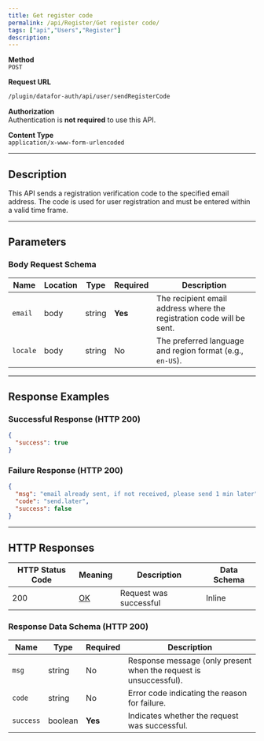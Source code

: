 ```yaml
---
title: Get register code
permalink: /api/Register/Get register code/
tags: ["api","Users","Register"]
description: 
---
```


**Method**  
`POST`

**Request URL**
```html
/plugin/datafor-auth/api/user/sendRegisterCode
```

**Authorization**  
Authentication is **not required** to use this API.

**Content Type**  
`application/x-www-form-urlencoded`

---

## **Description**
This API sends a registration verification code to the specified email address. The code is used for user registration and must be entered within a valid time frame.

---

## **Parameters**

### **Body Request Schema**
| Name     | Location | Type   | Required | Description |
|----------|----------|--------|----------|-------------|
| `email`  | body    | string | **Yes**  | The recipient email address where the registration code will be sent. |
| `locale` | body    | string | No       | The preferred language and region format (e.g., `en-US`). |

---

## **Response Examples**

### **Successful Response (HTTP 200)**
```json
{
  "success": true
}
```

### **Failure Response (HTTP 200)**
```json
{
  "msg": "email already sent, if not received, please send 1 min later",
  "code": "send.later",
  "success": false
}
```

---

## **HTTP Responses**

| HTTP Status Code | Meaning                                                              | Description | Data Schema |
|------------------|----------------------------------------------------------------------|-------------|-------------|
| 200              | [OK](https://tools.ietf.org/html/rfc7231#section-6.3.1)              | Request was successful | Inline |

### **Response Data Schema (HTTP 200)**

| Name      | Type     | Required | Description |
|-----------|---------|----------|-------------|
| `msg`     | string  | No       | Response message (only present when the request is unsuccessful). |
| `code`    | string  | No       | Error code indicating the reason for failure. |
| `success` | boolean | **Yes**  | Indicates whether the request was successful. |
